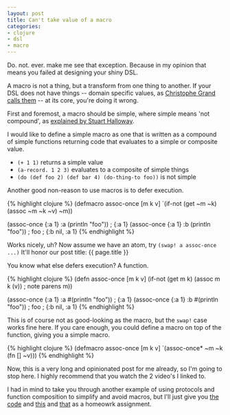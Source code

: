 ```yaml
---
layout: post
title: Can't take value of a macro
categories:
- clojure
- dsl
- macro
---
```


Do. not. ever. make me see that exception. Because in my opinion that means you failed at designing your shiny DSL.

A macro is not a thing, but a transform from one thing to another. If your DSL does not have things -- domain specific values, as [Christophe Grand calls them][1] -- at its core, you're doing it wrong.

First and foremost, a macro should be simple, where simple means 'not compound', as [explained by Stuart Halloway][2].

I would like to define a simple macro as one that is written as a compound of simple functions returning code that evaluates to a simple or composite value.

 * `(+ 1 1)` returns a simple value
 * `(a-record. 1 2 3)` evaluates to a composite of simple things
 * `(do (def foo 2) (def bar 4) (do-thing-to foo))` is not simple

Another good non-reason to use macros is to defer execution.

{% highlight clojure %}
(defmacro assoc-once [m k v]
  `(if-not (get ~m ~k)
     (assoc ~m ~k ~v)
     ~m))

(assoc-once {:a 1} :a (println "foo"))
; {:a 1}
(assoc-once {:a 1} :b (println "foo"))
; foo
; {:b nil, :a 1}
{% endhighlight %}

Works nicely, uh? Now assume we have an atom, try `(swap! a assoc-once ...)` It'll honor our post title: {{ page.title }}

You know what else defers execution? A function.

{% highlight clojure %}
(defn assoc-once [m k v]
  (if-not (get m k)
    (assoc m k (v)) ; note parens
    m))

(assoc-once {:a 1} :a #(println "foo"))
; {:a 1}
(assoc-once {:a 1} :b #(println "foo"))
; foo
; {:b nil, :a 1}
{% endhighlight %}

This is of course not as good-looking as the macro, but the `swap!` case works fine here. If you care enough, you could define a macro on top of the function, giving you a simple macro.

{% highlight clojure %}
(defmacro assoc-once [m k v]
  `(assoc-once* ~m ~k (fn [] ~v)))
{% endhighlight %}

Now, this is a very long and opinionated post for me already, so I'm going to stop here. I highly recommend that you watch the 2 video's I linked to.

I had in mind to take you through another example of using protocols and function composition to simplify and avoid macros, but I'll just give you [the code][3] and [this][4] and [that][5] as a homeowrk assignment.

[1]: http://blip.tv/clojure/christophe-grand-not-dsl-macros-4540700
[2]: http://blip.tv/clojure/stuart-halloway-simplicity-ain-t-easy-4842694
[3]: http://dev.clojure.org/jira/secure/attachment/10246/0001-rel-defrel-extend-rel.patch
[4]: http://pragprog.com/magazines/2011-07/growing-a-dsl-with-clojure
[5]: /clojure-micro-pattern-matcher/index.html

